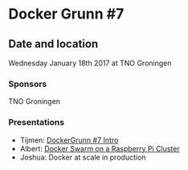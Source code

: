 # Docker Grunn #7

## Date and location

Wednesday January 18th 2017 at TNO Groningen

### Sponsors

TNO Groningen

### Presentations

* Tijmen: [DockerGrunn #7 Intro](https://speakerdeck.com/timmipetit/dockergrunn-number-7-intro)
* Albert: [Docker Swarm on a Raspberry Pi Cluster](https://speakerdeck.com/tisgoud/dockergrunn-meetup-number-7-docker-swarm-on-a-raspberry-pi-cluster)
* Joshua: Docker at scale in production
